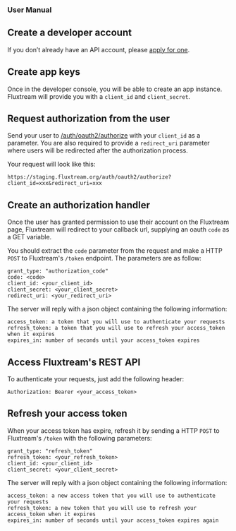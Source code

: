 ### User Manual

## Create a developer account

If you don’t already have an API account, please [apply for one](https://staging.fluxtream.org/dev).

## Create app keys

Once in the developer console, you will be able to create an app instance. Fluxtream will provide you with a `client_id` and `client_secret`.

## Request authorization from the user

Send your user to [/auth/oauth2/authorize](https://staging.fluxtream.org/auth/oauth2/authorize) with your `client_id` as a parameter. You are also required to provide a `redirect_uri` parameter where users will be redirected after the authorization process.

Your request will look like this:

    https://staging.fluxtream.org/auth/oauth2/authorize?client_id=xxx&redirect_uri=xxx

## Create an authorization handler

Once the user has granted permission to use their account on the Fluxtream page, Fluxtream will redirect to your callback url, supplying an oauth `code` as a GET variable.

You should extract the `code` parameter from the request and make a HTTP `POST` to Fluxtream's `/token` endpoint. The parameters are as follow:

    grant_type: "authorization_code"
    code: <code>
    client_id: <your_client_id>
    client_secret: <your_client_secret>
    redirect_uri: <your_redirect_uri>

The server will reply with a json object containing the following information:

    access_token: a token that you will use to authenticate your requests
    refresh_token: a token that you will use to refresh your access_token when it expires
    expires_in: number of seconds until your access_token expires

## Access Fluxtream's REST API

To authenticate your requests, just add the following header:

    Authorization: Bearer <your_access_token>

## Refresh your access token

When your access token has expire, refresh it by sending a HTTP `POST` to Fluxtream's `/token` with the following parameters:

    grant_type: "refresh_token"
    refresh_token: <your_refresh_token>
    client_id: <your_client_id>
    client_secret: <your_client_secret>

The server will reply with a json object containing the following information:

    access_token: a new access token that you will use to authenticate your requests
    refresh_token: a new token that you will use to refresh your access_token when it expires
    expires_in: number of seconds until your access_token expires again

